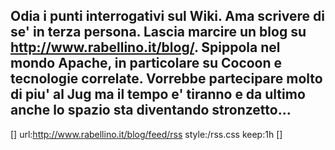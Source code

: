 Odia i punti interrogativi sul Wiki. Ama scrivere di se' in terza persona. Lascia marcire un blog su http://www.rabellino.it/blog/. Spippola nel mondo Apache, in particolare su Cocoon e tecnologie correlate. Vorrebbe partecipare molto di piu' al Jug ma il tempo e' tiranno e da ultimo anche lo spazio sta diventando stronzetto...
----
[<rss>]
url:http://www.rabellino.it/blog/feed/rss
style:/rss.css
keep:1h
[</rss>]

